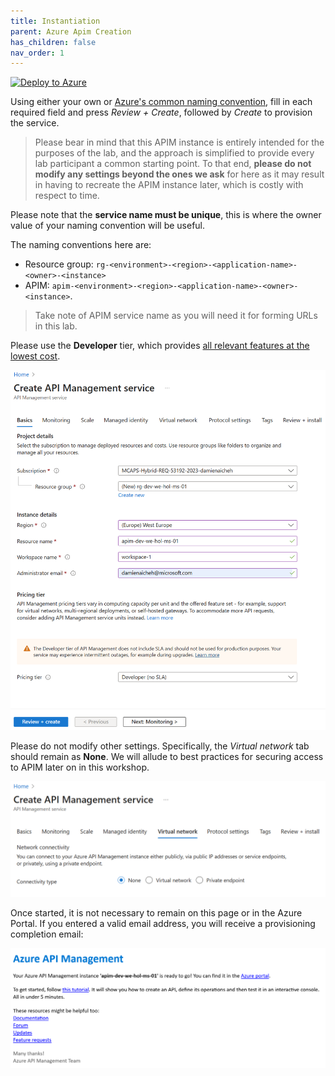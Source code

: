 ```yaml
---
title: Instantiation
parent: Azure Apim Creation
has_children: false
nav_order: 1
---
```



[![Deploy to Azure](https://aka.ms/deploytoazurebutton)](https://portal.azure.com/#create/Microsoft.ApiManagement)

Using either your own or [Azure's common naming convention](https://docs.microsoft.com/en-us/azure/cloud-adoption-framework/ready/azure-best-practices/resource-naming), fill in each required field and press *Review + Create*, followed by *Create* to provision the service. 

> Please bear in mind that this APIM instance is entirely intended for the purposes of the lab, and the approach is simplified to provide every lab participant a common starting point. To that end, **please do not modify any settings beyond the ones we ask** for here as it may result in having to recreate the APIM instance later, which is costly with respect to time.

Please note that the **service name must be unique**, this is where the owner value of your naming convention will be useful.

The naming conventions here are:
- Resource group: `rg-<environment>-<region>-<application-name>-<owner>-<instance>`
- APIM: `apim-<environment>-<region>-<application-name>-<owner>-<instance>`.

> Take note of APIM service name as you will need it for forming URLs in this lab.

Please use the **Developer** tier, which provides [all relevant features at the lowest cost](https://azure.microsoft.com/en-us/pricing/details/api-management/#pricing). 

![APIM deploy blade](../../assets/images/apim-deploy-blade.png)

Please do not modify other settings. Specifically, the *Virtual network* tab should remain as **None**. We will allude to best practices for securing access to APIM later on in this workshop.

![APIM deploy blade Virtual Network tab](../../assets/images/apim-deploy-blade-vnet.png)

Once started, it is not necessary to remain on this page or in the Azure Portal. If you entered a valid email address, you will receive a provisioning completion email:

![APIM creation email](../../assets/images/apim-creation-email.png)